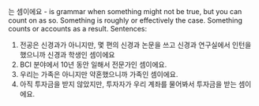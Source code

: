 는 셈이에요 - is grammar when something might not be true, but you can count on as so. Something is roughly or effectively the case. Something counts or accounts as a result. 
Sentences:
1. 전공은 신경과가 아니지만, 몇 편의 신경과 논문을 쓰고 신경과 연구실에서 인턴을 했으니까 신경과 학생인 셈이에요
2. BCI 분야에서 10년 동안 일해서 전문가인 셈이에요.
3. 우리는 가족은 아니지만 약혼했으니까 가족인 셈이에요.
4. 아직 투자금을 받지 않았지만, 투자자가 우리 계좌를 물어봐서 투자금을 받는 셈이에요.
